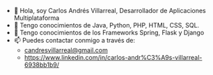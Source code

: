 - 👋 Hola, soy Carlos Andrés Villarreal, Desarrollador de Aplicaciones Multiplataforma
- 👀 Tengo conocimientos de Java, Python, PHP, HTML, CSS, SQL.
- 🌱 Tengo conocimientos de los Frameworks Spring, Flask y Django
- 📫 Puedes contactar conmigo a través de:
  - candresvillarreal@gmail.com
  - https://www.linkedin.com/in/carlos-andr%C3%A9s-villarreal-6938bb1b9/
   
      

<!---
Candresvillarreal/Candresvillarreal is a ✨ special ✨ repository because its `README.md` (this file) appears on your GitHub profile.
You can click the Preview link to take a look at your changes.
--->
